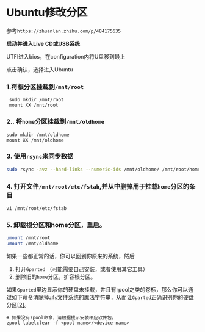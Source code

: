 # Ubuntu修改分区

参考`https://zhuanlan.zhihu.com/p/484175635`

**启动并进入Live CD或USB系统**

UTFI进入bios，在configuration内将U盘移到最上

点击确认，选择进入Ubuntu

### 1.将根分区挂载到`/mnt/root`

```
 sudo mkdir /mnt/root
 mount XX /mnt/root
```

### 2.. 将`home`分区挂载到`/mnt/oldhome`

   ``` 
   sudo mkdir /mnt/oldhome
   mount XX /mnt/oldhome
   ```

### 3. 使用`rsync`来同步数据

```bash
sudo rsync -avz --hard-links --numeric-ids /mnt/oldhome/ /mnt/root/home
```

### 4. 打开文件`/mnt/root/etc/fstab`,并从中删掉用于挂载`home`分区的条目

```
vi /mnt/root/etc/fstab
```

### 5. 卸载根分区和home分区，重启。

```bash
umount /mnt/root
umount /mnt/oldhome
```

如果一些都正常的话，你可以回到你原来的系统，然后

1. 打开`Gparted` （可能需要自己安装，或者使用其它工具）
2. 删除旧的`home`分区，扩容根分区。

如果`Gparted`里边显示你的硬盘未挂载，并且有rpool之类的卷标，那么你可以通过如下命令清除掉`zfs`文件系统的魔法字符串，从而让`Gparted`正确识别你的硬盘分区[[2\]](https://zhuanlan.zhihu.com/p/484175635#ref_2)。

```text
# 如果没有zpool命令，请根据提示安装相应软件包。
zpool labelclear -f <pool-name>/<device-name>
```